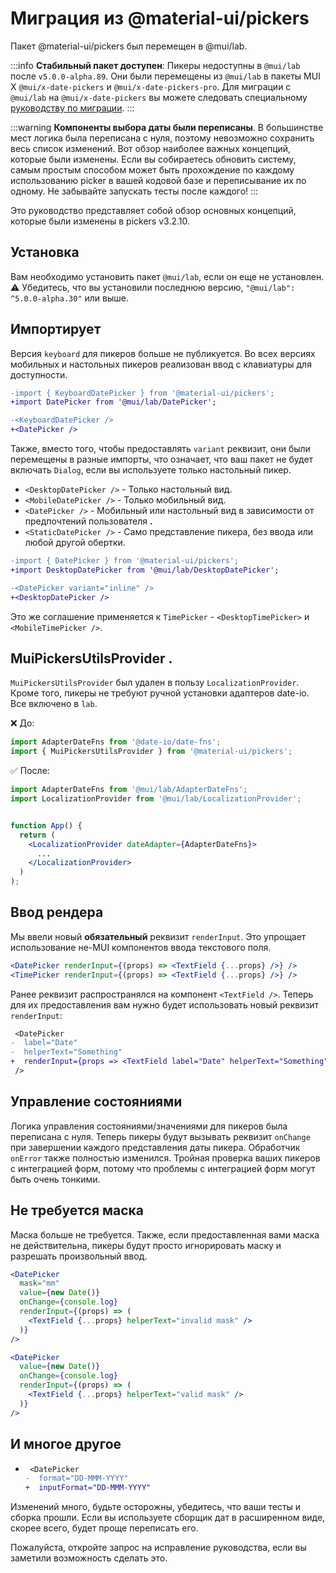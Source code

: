 

# Миграция из @material-ui/pickers <meta data-oversett="" data-original-text="Migration from @material-ui/pickers">

<p class="description">Пакет @material-ui/pickers был перемещен в @mui/lab.</p>

:::info
**Стабильный пакет доступен**: Пикеры недоступны в `@mui/lab` после `v5.0.0-alpha.89`. Они были перемещены из `@mui/lab` в пакеты MUI X `@mui/x-date-pickers` и `@mui/x-date-pickers-pro`. Для миграции с `@mui/lab` на `@mui/x-date-pickers` вы можете следовать специальному [руководству по миграции](/x/react-date-pickers/migration-lab/).
:::

:::warning
**Компоненты выбора даты были переписаны**. В большинстве мест логика была переписана с нуля, поэтому невозможно сохранить весь список изменений. Вот обзор наиболее важных концепций, которые были изменены. Если вы собираетесь обновить систему, самым простым способом может быть прохождение по каждому использованию picker в вашей кодовой базе и переписывание их по одному. Не забывайте запускать тесты после каждого!
:::

Это руководство представляет собой обзор основных концепций, которые были изменены в pickers v3.2.10.

## Установка <meta data-oversett="" data-original-text="Installation">

Вам необходимо установить пакет `@mui/lab`, если он еще не установлен. ⚠️ Убедитесь, что вы установили последнюю версию, `"@mui/lab": ^5.0.0-alpha.30"` или выше.

## Импортирует <meta data-oversett="" data-original-text="Imports">

Версия `keyboard` для пикеров больше не публикуется. Во всех версиях мобильных и настольных пикеров реализован ввод с клавиатуры для доступности.

```diff
-import { KeyboardDatePicker } from '@material-ui/pickers';
+import DatePicker from '@mui/lab/DatePicker';

-<KeyboardDatePicker />
+<DatePicker />
```

Также, вместо того, чтобы предоставлять `variant` реквизит, они были перемещены в разные импорты, что означает, что ваш пакет не будет включать `Dialog`, если вы используете только настольный пикер.

-   `<DesktopDatePicker />` - Только настольный вид.
-   `<MobileDatePicker />` - Только мобильный вид.
-   `<DatePicker />` - Мобильный или настольный вид в зависимости от предпочтений пользователя **.**
-   `<StaticDatePicker />` - Само представление пикера, без ввода или любой другой обертки.

```diff
-import { DatePicker } from '@material-ui/pickers';
+import DesktopDatePicker from '@mui/lab/DesktopDatePicker';

-<DatePicker variant="inline" />
+<DesktopDatePicker />
```

Это же соглашение применяется к `TimePicker` - `<DesktopTimePicker>` и `<MobileTimePicker />`.

## MuiPickersUtilsProvider . <meta data-oversett="" data-original-text="MuiPickersUtilsProvider">

`MuiPickersUtilsProvider` был удален в пользу `LocalizationProvider`. Кроме того, пикеры не требуют ручной установки адаптеров date-io. Все включено в `lab`.

❌ До:

```js
import AdapterDateFns from '@date-io/date-fns';
import { MuiPickersUtilsProvider } from '@material-ui/pickers';
```

✅ После:

```jsx
import AdapterDateFns from '@mui/lab/AdapterDateFns';
import LocalizationProvider from '@mui/lab/LocalizationProvider';


function App() {
  return (
    <LocalizationProvider dateAdapter={AdapterDateFns}>
      ...
    </LocalizationProvider>
  )
);
```

## Ввод рендера <meta data-oversett="" data-original-text="Render input">

Мы ввели новый **обязательный** реквизит `renderInput`. Это упрощает использование не-MUI компонентов ввода текстового поля.

```jsx
<DatePicker renderInput={(props) => <TextField {...props} />} />
<TimePicker renderInput={(props) => <TextField {...props} />} />
```

Ранее реквизит распространялся на компонент `<TextField />`. Теперь для их предоставления вам нужно будет использовать новый реквизит `renderInput`:

```diff
 <DatePicker
-  label="Date"
-  helperText="Something"
+  renderInput={props => <TextField label="Date" helperText="Something" /> }
 />
```

## Управление состояниями <meta data-oversett="" data-original-text="State management">

Логика управления состояниями/значениями для пикеров была переписана с нуля. Теперь пикеры будут вызывать реквизит `onChange` при завершении каждого представления даты пикера. Обработчик `onError` также полностью изменился. Тройная проверка ваших пикеров с интеграцией форм, потому что проблемы с интеграцией форм могут быть очень тонкими.

## Не требуется маска <meta data-oversett="" data-original-text="No required mask">

Маска больше не требуется. Также, если предоставленная вами маска не действительна, пикеры будут просто игнорировать маску и разрешать произвольный ввод.

```jsx
<DatePicker
  mask="mm"
  value={new Date()}
  onChange={console.log}
  renderInput={(props) => (
    <TextField {...props} helperText="invalid mask" />
  )}
/>

<DatePicker
  value={new Date()}
  onChange={console.log}
  renderInput={(props) => (
    <TextField {...props} helperText="valid mask" />
  )}
/>
```

## И многое другое <meta data-oversett="" data-original-text="And many more">

-   ```diff
     <DatePicker
    -  format="DD-MMM-YYYY"
    +  inputFormat="DD-MMM-YYYY"
    ```
    

Изменений много, будьте осторожны, убедитесь, что ваши тесты и сборка прошли. Если вы используете сборщик дат в расширенном виде, скорее всего, будет проще переписать его.

Пожалуйста, откройте запрос на исправление руководства, если вы заметили возможность сделать это.
